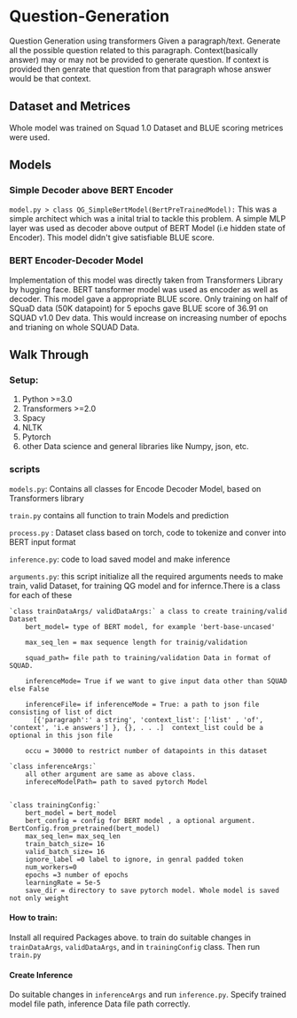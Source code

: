 # Question-Generation
Question Generation using transformers
Given a paragraph/text. Generate all the possible question related to this paragraph. Context(basically answer) may or may not be provided to generate question. If context is provided then genrate that question from that paragraph whose answer would be that context. 


## Dataset and Metrices
Whole model was trained on Squad 1.0 Dataset and BLUE scoring metrices were used.
## Models
### Simple Decoder above BERT Encoder
`model.py > class QG_SimpleBertModel(BertPreTrainedModel):` This was a simple architect which was a inital trial to tackle this problem. A simple MLP layer was used as decoder above output of BERT Model (i.e hidden state of Encoder). This model didn't give satisfiable BLUE score.


### BERT Encoder-Decoder Model
Implementation of this model was directly taken from Transformers Library by hugging face. BERT tansformer model was used as encoder as well as decoder. This model gave a appropriate BLUE score. Only training on half of SQuaD data (50K datapoint) for 5 epochs gave BLUE score of 36.91 on SQUAD v1.0 Dev data. This would increase on increasing number of epochs and trianing on whole SQUAD Data. 

## Walk Through
### Setup:
1. Python >=3.0
2. Transformers >=2.0
3. Spacy
4. NLTK
5. Pytorch
6. other Data science and general  libraries like Numpy, json, etc.

### scripts
`models.py`: Contains all classes for Encode Decoder Model, based on Transformers library

`train.py` contains all function to train Models and prediction

`process.py` : Dataset class based on torch, code to tokenize and conver into BERT input format

`inference.py`: code to load saved model and make inference

`arguments.py`:
    this script initialize all the required arguments needs to make train, valid Dataset, for training QG model and for infernce.There is a class for each of these

    `class trainDataArgs/ validDataArgs:` a class to create training/valid Dataset
        bert_model= type of BERT model, for example 'bert-base-uncased'

        max_seq_len = max sequence length for trainig/validation

        squad_path= file path to training/validation Data in format of SQUAD.

        inferenceMode= True if we want to give input data other than SQUAD else False

        inferenceFile= if inferenceMode = True: a path to json file consisting of list of dict 
          [{'paragraph':' a string', 'context_list': ['list' , 'of', 'context', 'i.e answers'] }, {}, . . .]  context_list could be a optional in this json file

        occu = 30000 to restrict number of datapoints in this dataset 

    `class inferenceArgs:`
        all other argument are same as above class.
        infereceModelPath= path to saved pytorch Model


    `class trainingConfig:`
        bert_model = bert_model
        bert_config = config for BERT model , a optional argument. BertConfig.from_pretrained(bert_model)
        max_seq_len= max_seq_len
        train_batch_size= 16
        valid_batch_size= 16
        ignore_label =0 label to ignore, in genral padded token
        num_workers=0
        epochs =3 number of epochs
        learningRate = 5e-5
        save_dir = directory to save pytorch model. Whole model is saved not only weight

#### How to train: 
Install all required Packages above. to train do suitable changes in `trainDataArgs`, `validDataArgs`, and in `trainingConfig` class. Then run `train.py`
#### Create Inference
Do suitable changes in `inferenceArgs` and run `inference.py`. Specify trained model file path, inference Data file path correctly.

